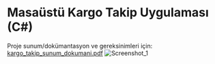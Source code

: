 # Masaüstü Kargo Takip Uygulaması (C#)

Proje sunum/dokümantasyon ve gereksinimleri için: [kargo_takip_sunum_dokumani.pdf](https://github.com/CanerCeylan/jetteslim-kargotakip-uygulamasi/files/12783007/kargo_takip_sunum_dokumani.pdf)
![Screenshot_1](https://github.com/CanerCeylan/jetteslim-kargotakip-uygulamasi/assets/70045273/7563fb56-5fa6-4ca8-906c-6f6329a23653)
